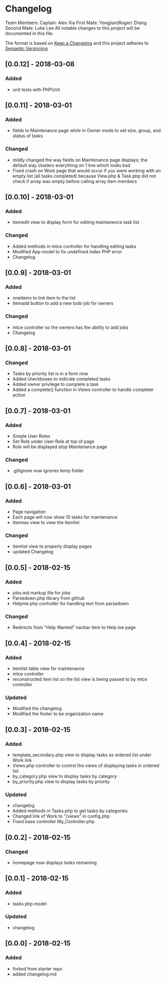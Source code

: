 # Changelog
Team Members:
Captain: Alex Xia
First Mate: Yongjian(Roger) Zhang
Second Mate: Luke Lee
All notable changes to this project will be documented in this file.

The format is based on [Keep a Changelog](http://keepachangelog.com/en/1.0.0/)
and this project adheres to [Semantic Versioning](http://semver.org/spec/v2.0.0.html).

## [0.0.12] - 2018-03-08
### Added
- unit tests with PHPUnit

## [0.0.11] - 2018-03-01
### Added
- fields to Maintenance page while in Owner mode to set size, group, and status of tasks  

### Changed
- mildly changed the way fields on Maintenance page displays; the default way clusters everything on 1 line which looks bad  
- Fixed crash on Work page that would occur if you were working with an empty list (all tasks completed) because View.php & Task.php did not check if array was empty before calling array item members

## [0.0.10] - 2018-03-01
### Added
 - itemedit view to display form for editing maintanence task list

### Changed
 - Added methods in mtce controller for handling editing tasks
 - Modified App model to fix undefined index PHP error
 - Changelog

## [0.0.9] - 2018-03-01
### Added
 - oneitemx to link item to the list
 - itemadd button to add a new todo job for owners

### Changed
 - mtce controller so the owners has the ability to add jobs
 - Changelog

## [0.0.8] - 2018-03-01
### Changed
 - Tasks by priority list is in a form now
 - Added checkboxes to indicate completed tasks
 - Added owner privilege to complete a task
 - Added a complete() function in Views controller to handle completer action

## [0.0.7] - 2018-03-01
### Added
 - Simple User Roles
 - Set Role under User Role at top of page
 - Role will be displayed atop Maintenance page

### Changed
 - .gitignore now ignores temp folder

## [0.0.6] - 2018-03-01
### Added
 - Page navigation
 - Each page will now show 10 tasks for maintenance
 - itemnav view to view the itemlist

### Changed
 - itemlist view to properly display pages
 - updated Changelog

## [0.0.5] - 2018-02-15
### Added
 - jobs.md markup file for jobs
 - Parsedown.php library from github
 - Helpme.php controller for handling text from parsedown

### Changed
 - Redirects from "Help Wanted" navbar item to Help me page


## [0.0.4] - 2018-02-15
### Added
 - itemlist table view for maintenance
 - mtce controller
 - reconstructed item list so the list view is being passed to by mtce controller

### Updated
 - Modified the changelog
 - Modified the footer to be organization name

## [0.0.3] - 2018-02-15
### Added
- template_secondary.php view to display tasks as ordered list under Work link
- Views.php controller to control the views of displaying tasks in ordered list 
- by_category.php view to display tasks by category
- by_priority.php view to display tasks by priority

### Updated
- changelog
- Added methods in Tasks.php to get tasks by categories
- Changed link of Work to "/views" in config.php
- Fixed base controller My_Controller.php

## [0.0.2] - 2018-02-15
### Changed
- homepage now displays tasks remaining

## [0.0.1] - 2018-02-15
### Added
- tasks php model

### Updated
- changelog

## [0.0.0] - 2018-02-15
### Added
- forked from starter repo
- added changelog.md
